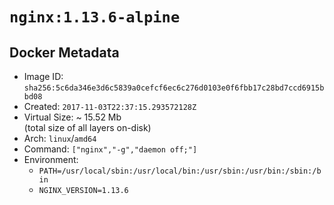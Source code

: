 # `nginx:1.13.6-alpine`

## Docker Metadata

- Image ID: `sha256:5c6da346e3d6c5839a0cefcf6ec6c276d0103e0f6fbb17c28bd7ccd6915bbd08`
- Created: `2017-11-03T22:37:15.293572128Z`
- Virtual Size: ~ 15.52 Mb  
  (total size of all layers on-disk)
- Arch: `linux`/`amd64`
- Command: `["nginx","-g","daemon off;"]`
- Environment:
  - `PATH=/usr/local/sbin:/usr/local/bin:/usr/sbin:/usr/bin:/sbin:/bin`
  - `NGINX_VERSION=1.13.6`
